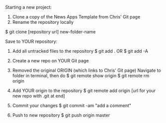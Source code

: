 Starting a new project:

1) Clone a copy of the News Apps Template from Chris' Git page
2) Rename the repository locally

$ git clone [repository url] new-folder-name



Save to YOUR repository:

1) Add all untracked files to the repository
$ git add . 
OR 
$ git add -A

2) Create a new repo on YOUR Git page

3) Removed the original ORIGIN (which links to Chris' Git page)
Navigate to folder in terminal, then do 
$ git remote show origin
$ git remote rm origin

4) Add YOUR origin to the repository
$ git remote add origin [url for your new repo with .git at end]

5) Commit your changes
$ git commit -am "add a comment"

6) Push to new repository
$ git push origin master